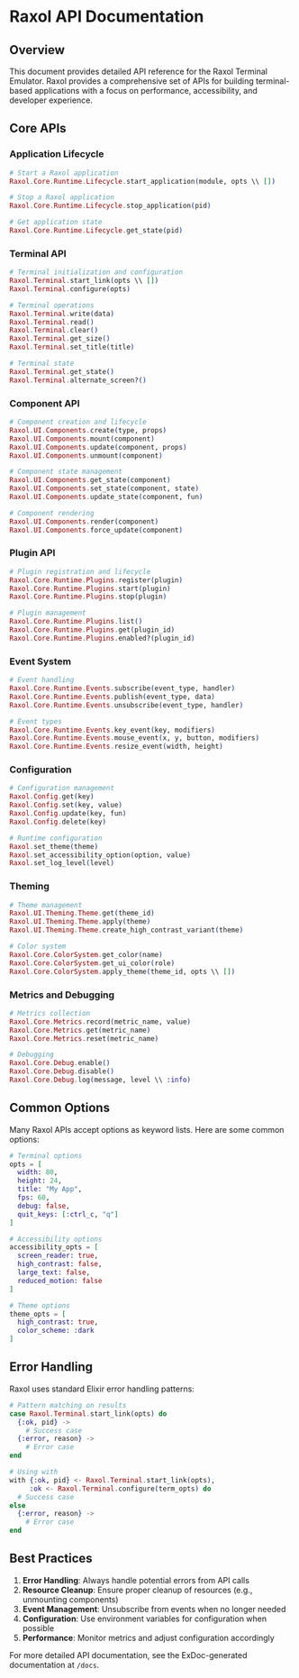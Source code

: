 # Raxol API Documentation

## Overview

This document provides detailed API reference for the Raxol Terminal Emulator. Raxol provides a comprehensive set of APIs for building terminal-based applications with a focus on performance, accessibility, and developer experience.

## Core APIs

### Application Lifecycle

```elixir
# Start a Raxol application
Raxol.Core.Runtime.Lifecycle.start_application(module, opts \\ [])

# Stop a Raxol application
Raxol.Core.Runtime.Lifecycle.stop_application(pid)

# Get application state
Raxol.Core.Runtime.Lifecycle.get_state(pid)
```

### Terminal API

```elixir
# Terminal initialization and configuration
Raxol.Terminal.start_link(opts \\ [])
Raxol.Terminal.configure(opts)

# Terminal operations
Raxol.Terminal.write(data)
Raxol.Terminal.read()
Raxol.Terminal.clear()
Raxol.Terminal.get_size()
Raxol.Terminal.set_title(title)

# Terminal state
Raxol.Terminal.get_state()
Raxol.Terminal.alternate_screen?()
```

### Component API

```elixir
# Component creation and lifecycle
Raxol.UI.Components.create(type, props)
Raxol.UI.Components.mount(component)
Raxol.UI.Components.update(component, props)
Raxol.UI.Components.unmount(component)

# Component state management
Raxol.UI.Components.get_state(component)
Raxol.UI.Components.set_state(component, state)
Raxol.UI.Components.update_state(component, fun)

# Component rendering
Raxol.UI.Components.render(component)
Raxol.UI.Components.force_update(component)
```

### Plugin API

```elixir
# Plugin registration and lifecycle
Raxol.Core.Runtime.Plugins.register(plugin)
Raxol.Core.Runtime.Plugins.start(plugin)
Raxol.Core.Runtime.Plugins.stop(plugin)

# Plugin management
Raxol.Core.Runtime.Plugins.list()
Raxol.Core.Runtime.Plugins.get(plugin_id)
Raxol.Core.Runtime.Plugins.enabled?(plugin_id)
```

### Event System

```elixir
# Event handling
Raxol.Core.Runtime.Events.subscribe(event_type, handler)
Raxol.Core.Runtime.Events.publish(event_type, data)
Raxol.Core.Runtime.Events.unsubscribe(event_type, handler)

# Event types
Raxol.Core.Runtime.Events.key_event(key, modifiers)
Raxol.Core.Runtime.Events.mouse_event(x, y, button, modifiers)
Raxol.Core.Runtime.Events.resize_event(width, height)
```

### Configuration

```elixir
# Configuration management
Raxol.Config.get(key)
Raxol.Config.set(key, value)
Raxol.Config.update(key, fun)
Raxol.Config.delete(key)

# Runtime configuration
Raxol.set_theme(theme)
Raxol.set_accessibility_option(option, value)
Raxol.set_log_level(level)
```

### Theming

```elixir
# Theme management
Raxol.UI.Theming.Theme.get(theme_id)
Raxol.UI.Theming.Theme.apply(theme)
Raxol.UI.Theming.Theme.create_high_contrast_variant(theme)

# Color system
Raxol.Core.ColorSystem.get_color(name)
Raxol.Core.ColorSystem.get_ui_color(role)
Raxol.Core.ColorSystem.apply_theme(theme_id, opts \\ [])
```

### Metrics and Debugging

```elixir
# Metrics collection
Raxol.Core.Metrics.record(metric_name, value)
Raxol.Core.Metrics.get(metric_name)
Raxol.Core.Metrics.reset(metric_name)

# Debugging
Raxol.Core.Debug.enable()
Raxol.Core.Debug.disable()
Raxol.Core.Debug.log(message, level \\ :info)
```

## Common Options

Many Raxol APIs accept options as keyword lists. Here are some common options:

```elixir
# Terminal options
opts = [
  width: 80,
  height: 24,
  title: "My App",
  fps: 60,
  debug: false,
  quit_keys: [:ctrl_c, "q"]
]

# Accessibility options
accessibility_opts = [
  screen_reader: true,
  high_contrast: false,
  large_text: false,
  reduced_motion: false
]

# Theme options
theme_opts = [
  high_contrast: true,
  color_scheme: :dark
]
```

## Error Handling

Raxol uses standard Elixir error handling patterns:

```elixir
# Pattern matching on results
case Raxol.Terminal.start_link(opts) do
  {:ok, pid} ->
    # Success case
  {:error, reason} ->
    # Error case
end

# Using with
with {:ok, pid} <- Raxol.Terminal.start_link(opts),
     :ok <- Raxol.Terminal.configure(term_opts) do
  # Success case
else
  {:error, reason} ->
    # Error case
end
```

## Best Practices

1. **Error Handling**: Always handle potential errors from API calls
2. **Resource Cleanup**: Ensure proper cleanup of resources (e.g., unmounting components)
3. **Event Management**: Unsubscribe from events when no longer needed
4. **Configuration**: Use environment variables for configuration when possible
5. **Performance**: Monitor metrics and adjust configuration accordingly

For more detailed API documentation, see the ExDoc-generated documentation at `/docs`.
